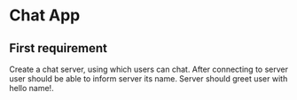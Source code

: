 # Chat App

## First requirement
Create a chat server, using which users can chat. After connecting to server user should be able to inform server its name. Server should greet user with hello name!.
